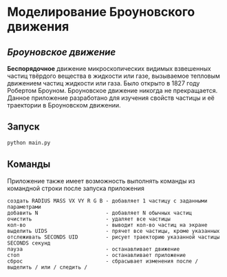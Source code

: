 # Моделирование Броуновского движения
## ***Броуновское движение***
**Беспорядочное** движение микроскопических видимых взвешенных частиц твёрдого вещества в жидкости или газе, вызываемое тепловым движением частиц жидкости или газа. Было открыто в 1827 году Робертом Броуном. Броуновское движение никогда не прекращается.
Данное приложение разработано для изучения свойств частицы и её траектории в Броуновском движении.

## Запуск
```cmd
python main.py
```

## Команды
Приложение также имеет возможность выполнять команды из командной строки после запуска приложения
```
создать RADIUS MASS VX VY R G B - добавляет 1 частицу с заданными параметрами
добавить N                      - добавляет N обычных частиц
очистить                        - удаляет все частицы
кол-во                          - выводит кол-во частиц на экране
выделить UIDS                   - прячет все частицы, кроме указанных
отслеживать SECONDS UID         - рисует траекторию указанной частицы SECONDS секунд
пауза                           - останавливает движение
стоп                            - останавливает приложение
сброс                           - сбрасывает изменения после / выделить / или / следить /
```